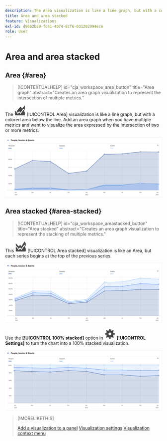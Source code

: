 ```yaml
---
description: The Area visualization is like a line graph, but with a colored area below the line.
title: Area and area stacked
feature: Visualizations
exl-id: d9662b29-fc41-4074-8cf6-031202994ece
role: User
---
```

# Area and area stacked

## Area {#area}

<!-- markdownlint-disable MD034 -->

>[!CONTEXTUALHELP]
>id="cja_workspace_area_button"
>title="Area graph"
>abstract="Creates an area graph visualization to represent the intersection of multiple metrics."

<!-- markdownlint-enable MD034 -->


The ![GraphArea](/help/assets/icons/GraphArea.svg) [!UICONTROL Area] visualization is like a line graph, but with a colored area below the line. Add an  area graph when you have multiple metrics and want to visualize the area expressed by the intersection of two or more metrics.

![Area visualization showing multiple metrics](assets/area.png)

## Area stacked {#area-stacked}

<!-- markdownlint-disable MD034 -->

>[!CONTEXTUALHELP]
>id="cja_workspace_areastacked_button"
>title="Area stacked"
>abstract="Creates an area graph visualization to represent the stacking of multiple metrics."

<!-- markdownlint-enable MD034 -->




This ![GraphAreaStacked](/help/assets/icons/GraphAreaStacked.svg) [!UICONTROL Area stacked] visualization is like an Area, but each series begins at the top of the previous series.

![Area stacked showing each series at the top of the previous series.](assets/area-stacked.png)

Use the **[!UICONTROL 100% stacked]** option in ![Setting](/help/assets/icons/Setting.svg) **[!UICONTROL Settings]** to turn the chart into a 100% stacked visualization.

![Area Stacked showing a 100% stacked visualization.](assets/area-stacked100.png)

>[!MORELIKETHIS]
>
>[Add a visualization to a panel](/help/analysis-workspace/visualizations/freeform-analysis-visualizations.md#add-visualizations-to-a-panel)
>[Visualization settings](/help/analysis-workspace/visualizations/freeform-analysis-visualizations.md#settings)
>[Visualization context menu](/help/analysis-workspace/visualizations/freeform-analysis-visualizations.md#context-menu)
>

